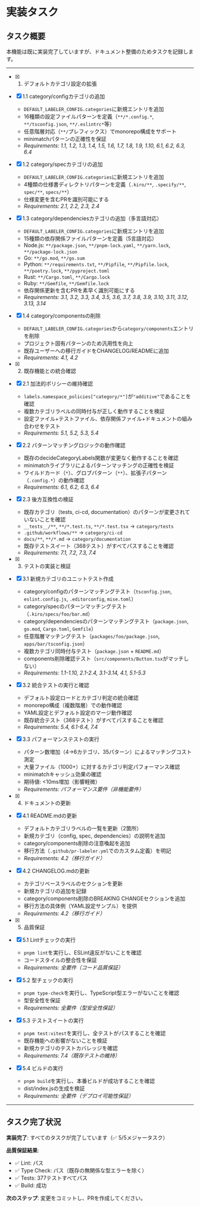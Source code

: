 # 実装タスク

## タスク概要

本機能は既に実装完了していますが、ドキュメント整備のためタスクを記録します。

---

- [x] 1. デフォルトカテゴリ設定の拡張
- [x] 1.1 category/configカテゴリの追加
  - `DEFAULT_LABELER_CONFIG.categories`に新規エントリを追加
  - 16種類の設定ファイルパターンを定義（`**/*.config.*`, `**/tsconfig.json`, `**/.eslintrc*`等）
  - 任意階層対応（`**/`プレフィックス）でmonorepo構成をサポート
  - minimatchパターンの正確性を保証
  - _Requirements: 1.1, 1.2, 1.3, 1.4, 1.5, 1.6, 1.7, 1.8, 1.9, 1.10, 6.1, 6.2, 6.3, 6.4_

- [x] 1.2 category/specカテゴリの追加
  - `DEFAULT_LABELER_CONFIG.categories`に新規エントリを追加
  - 4種類の仕様書ディレクトリパターンを定義（`.kiro/**`, `.specify/**`, `spec/**`, `specs/**`）
  - 仕様変更を含むPRを識別可能にする
  - _Requirements: 2.1, 2.2, 2.3, 2.4_

- [x] 1.3 category/dependenciesカテゴリの追加（多言語対応）
  - `DEFAULT_LABELER_CONFIG.categories`に新規エントリを追加
  - 15種類の依存関係ファイルパターンを定義（5言語対応）
  - Node.js: `**/package.json`, `**/pnpm-lock.yaml`, `**/yarn.lock`, `**/package-lock.json`
  - Go: `**/go.mod`, `**/go.sum`
  - Python: `**/requirements.txt`, `**/Pipfile`, `**/Pipfile.lock`, `**/poetry.lock`, `**/pyproject.toml`
  - Rust: `**/Cargo.toml`, `**/Cargo.lock`
  - Ruby: `**/Gemfile`, `**/Gemfile.lock`
  - 依存関係更新を含むPRを素早く識別可能にする
  - _Requirements: 3.1, 3.2, 3.3, 3.4, 3.5, 3.6, 3.7, 3.8, 3.9, 3.10, 3.11, 3.12, 3.13, 3.14_

- [x] 1.4 category/componentsの削除
  - `DEFAULT_LABELER_CONFIG.categories`から`category/components`エントリを削除
  - プロジェクト固有パターンのため汎用性を向上
  - 既存ユーザーへの移行ガイドをCHANGELOG/READMEに追加
  - _Requirements: 4.1, 4.2_

- [x] 2. 既存機能との統合確認
- [x] 2.1 加法的ポリシーの維持確認
  - `labels.namespace_policies["category/*"]`が`"additive"`であることを確認
  - 複数カテゴリラベルの同時付与が正しく動作することを検証
  - 設定ファイル+テストファイル、依存関係ファイル+ドキュメントの組み合わせをテスト
  - _Requirements: 5.1, 5.2, 5.3, 5.4_

- [x] 2.2 パターンマッチングロジックの動作確認
  - 既存のdecideCategoryLabels関数が変更なく動作することを確認
  - minimatchライブラリによるパターンマッチングの正確性を検証
  - ワイルドカード（`*`）、グロブパターン（`**`）、拡張子パターン（`.config.*`）の動作確認
  - _Requirements: 6.1, 6.2, 6.3, 6.4_

- [x] 2.3 後方互換性の検証
  - 既存カテゴリ（tests, ci-cd, documentation）のパターンが変更されていないことを確認
  - `__tests__/**`, `**/*.test.ts`, `**/*.test.tsx` → `category/tests`
  - `.github/workflows/**` → `category/ci-cd`
  - `docs/**`, `**/*.md` → `category/documentation`
  - 既存テストスイート（368テスト）がすべてパスすることを確認
  - _Requirements: 7.1, 7.2, 7.3, 7.4_

- [x] 3. テストの実装と検証
- [x] 3.1 新規カテゴリのユニットテスト作成
  - category/configのパターンマッチングテスト（`tsconfig.json`, `eslint.config.js`, `.editorconfig`, `mise.toml`）
  - category/specのパターンマッチングテスト（`.kiro/specs/foo/bar.md`）
  - category/dependenciesのパターンマッチングテスト（`package.json`, `go.mod`, `Cargo.toml`, `Gemfile`）
  - 任意階層マッチングテスト（`packages/foo/package.json`, `apps/bar/tsconfig.json`）
  - 複数カテゴリ同時付与テスト（`package.json` + `README.md`）
  - components削除確認テスト（`src/components/Button.tsx`がマッチしない）
  - _Requirements: 1.1-1.10, 2.1-2.4, 3.1-3.14, 4.1, 5.1-5.3_

- [x] 3.2 統合テストの実行と確認
  - デフォルト設定ロードとカテゴリ判定の統合確認
  - monorepo構成（複数階層）での動作確認
  - YAML設定とデフォルト設定のマージ動作確認
  - 既存統合テスト（368テスト）がすべてパスすることを確認
  - _Requirements: 5.4, 6.1-6.4, 7.4_

- [x] 3.3 パフォーマンステストの実行
  - パターン数増加（4→6カテゴリ、35パターン）によるマッチングコスト測定
  - 大量ファイル（1000+）に対するカテゴリ判定パフォーマンス確認
  - minimatchキャッシュ効果の確認
  - 期待値: <10ms増加（影響軽微）
  - _Requirements: パフォーマンス要件（非機能要件）_

- [x] 4. ドキュメントの更新
- [x] 4.1 README.mdの更新
  - デフォルトカテゴリラベルの一覧を更新（2箇所）
  - 新規カテゴリ（config, spec, dependencies）の説明を追加
  - category/components削除の注意喚起を追加
  - 移行方法（`.github/pr-labeler.yml`でのカスタム定義）を明記
  - _Requirements: 4.2（移行ガイド）_

- [x] 4.2 CHANGELOG.mdの更新
  - カテゴリベースラベルのセクションを更新
  - 新規カテゴリの追加を記録
  - category/components削除のBREAKING CHANGEセクションを追加
  - 移行方法の具体例（YAML設定サンプル）を提供
  - _Requirements: 4.2（移行ガイド）_

- [x] 5. 品質保証
- [x] 5.1 Lintチェックの実行
  - `pnpm lint`を実行し、ESLint違反がないことを確認
  - コードスタイルの整合性を保証
  - _Requirements: 全要件（コード品質保証）_

- [x] 5.2 型チェックの実行
  - `pnpm type-check`を実行し、TypeScript型エラーがないことを確認
  - 型安全性を保証
  - _Requirements: 全要件（型安全性保証）_

- [x] 5.3 テストスイートの実行
  - `pnpm test:vitest`を実行し、全テストがパスすることを確認
  - 既存機能への影響がないことを検証
  - 新規カテゴリのテストカバレッジを確認
  - _Requirements: 7.4（既存テストの維持）_

- [x] 5.4 ビルドの実行
  - `pnpm build`を実行し、本番ビルドが成功することを確認
  - dist/index.jsの生成を検証
  - _Requirements: 全要件（デプロイ可能性保証）_

---

## タスク完了状況

**実装完了**: すべてのタスクが完了しています（✅ 5/5メジャータスク）

**品質保証結果**:

- ✅ Lint: パス
- ✅ Type Check: パス（既存の無関係な型エラーを除く）
- ✅ Tests: 377テストすべてパス
- ✅ Build: 成功

**次のステップ**: 変更をコミットし、PRを作成してください。
